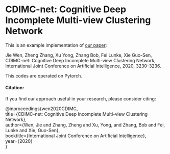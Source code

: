 # CDIMC-net: Cognitive Deep Incomplete Multi-view Clustering Network
This is an example implementation of [our paper](https://www.ijcai.org/proceedings/2020/0447.pdf):

Jie Wen, Zheng Zhang, Xu Yong, Zhang Bob, Fei Lunke, Xie Guo-Sen, CDIMC-net: Cognitive Deep Incomplete Multi-view Clustering Network, International Joint Conference on Artificial Intelligence, 2020, 3230-3236. 

This codes are operated on Pytorch.

#### Citation:

If you find our approach useful in your research, please consider citing:

@inproceedings{wen2020CDIMC,  
  title={CDIMC-net: Cognitive Deep Incomplete Multi-view Clustering Network},  
  author={Wen, Jie and Zhang, Zheng and Xu, Yong, and Zhang, Bob and Fei, Lunke and Xie, Guo-Sen},  
  booktitle={International Joint Conference on Artificial Intelligence},  
  year={2020}  
}

